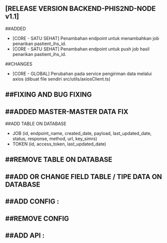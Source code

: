 ## [RELEASE VERSION BACKEND-PHIS2ND-NODE v1.1]

##ADDED
  - [CORE - SATU SEHAT] Penambahan endpoint untuk menambahkan job penarikan pastient_ihs_id.
  - [CORE - SATU SEHAT] Penambahan endpoint untuk push job hasil penarikan pastient_ihs_id.

##CHANGES
  - [CORE - GLOBAL] Perubahan pada service pengiriman data melalui axios (dibuat file sendiri src/utils/axiosClient.ts)

##FIXING AND BUG FIXING
  - 

##ADDED MASTER-MASTER DATA FIX
  - 

##ADD TABLE ON DATABASE
  - JOB (id, endpoint_name, created_date, payload, last_updated_date, status, response, method, url, key_simrs)
  - TOKEN (id, access_token, last_updated_date)

##REMOVE TABLE ON DATABASE
  - 

##ADD OR CHANGE FIELD TABLE / TIPE DATA ON DATABASE
  - 

##ADD CONFIG :
  - 

##REMOVE CONFIG
  - 

##ADD API :
  - 
